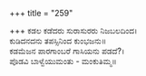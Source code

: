 +++
title = "259"

+++
ಕಡಲ ಕಡೆದರು ಸುರಾಸುರರು ನಿಜಬಲದಿಂದ।  
ಕುಡಿದನದನು ತಪಸ್ಸಿನಿಂದ ಕುಂಭಜನು॥  
ಕಡಮೆಜನ ಪಾರಗಾಂಬರೆ ಗಾಸಿಯನು ಪಡದೆ?।  
ಪೊಡವಿ ಬಾಳ್ವೆಯುಮಂತು - ಮಂಕುತಿಮ್ಮ॥  
